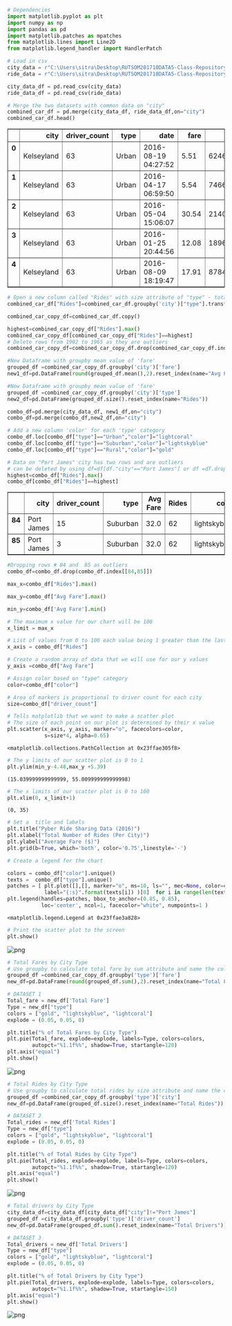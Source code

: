 

```python
# Dependencies
import matplotlib.pyplot as plt
import numpy as np
import pandas as pd
import matplotlib.patches as mpatches
from matplotlib.lines import Line2D
from matplotlib.legend_handler import HandlerPatch
```


```python
# Load in csv
city_data = r"C:\Users\sitra\Desktop\RUTSOM201710DATA5-Class-Repository-DATA\HW5\Pyber\raw_data/city_data.csv"
ride_data = r"C:\Users\sitra\Desktop\RUTSOM201710DATA5-Class-Repository-DATA\HW5\Pyber\raw_data/ride_data.csv"

city_data_df = pd.read_csv(city_data)
ride_data_df = pd.read_csv(ride_data)

```


```python
# Merge the two datasets with common data on "city"
combined_car_df = pd.merge(city_data_df, ride_data_df,on="city")
combined_car_df.head()
```




<div>
<style>
    .dataframe thead tr:only-child th {
        text-align: right;
    }

    .dataframe thead th {
        text-align: left;
    }

    .dataframe tbody tr th {
        vertical-align: top;
    }
</style>
<table border="1" class="dataframe">
  <thead>
    <tr style="text-align: right;">
      <th></th>
      <th>city</th>
      <th>driver_count</th>
      <th>type</th>
      <th>date</th>
      <th>fare</th>
      <th>ride_id</th>
    </tr>
  </thead>
  <tbody>
    <tr>
      <th>0</th>
      <td>Kelseyland</td>
      <td>63</td>
      <td>Urban</td>
      <td>2016-08-19 04:27:52</td>
      <td>5.51</td>
      <td>6246006544795</td>
    </tr>
    <tr>
      <th>1</th>
      <td>Kelseyland</td>
      <td>63</td>
      <td>Urban</td>
      <td>2016-04-17 06:59:50</td>
      <td>5.54</td>
      <td>7466473222333</td>
    </tr>
    <tr>
      <th>2</th>
      <td>Kelseyland</td>
      <td>63</td>
      <td>Urban</td>
      <td>2016-05-04 15:06:07</td>
      <td>30.54</td>
      <td>2140501382736</td>
    </tr>
    <tr>
      <th>3</th>
      <td>Kelseyland</td>
      <td>63</td>
      <td>Urban</td>
      <td>2016-01-25 20:44:56</td>
      <td>12.08</td>
      <td>1896987891309</td>
    </tr>
    <tr>
      <th>4</th>
      <td>Kelseyland</td>
      <td>63</td>
      <td>Urban</td>
      <td>2016-08-09 18:19:47</td>
      <td>17.91</td>
      <td>8784212854829</td>
    </tr>
  </tbody>
</table>
</div>




```python
# Open a new column called "Rides" with size attribute of "type" - total rides per city
combined_car_df["Rides"]=combined_car_df.groupby('city')["type"].transform("size")

```


```python
combined_car_copy_df=combined_car_df.copy()

highest=combined_car_copy_df["Rides"].max()
combined_car_copy_df[combined_car_copy_df["Rides"]==highest]
# Delete rows from 1902 to 1965 as they are outliers
combined_car_copy_df=combined_car_copy_df.drop(combined_car_copy_df.index[[1902,1965]])
```


```python
#New Dataframe with groupby mean value of 'fare'
grouped_df =combined_car_copy_df.groupby('city')['fare']
new1_df=pd.DataFrame(round(grouped_df.mean(),2).reset_index(name="Avg Fare"))

```


```python
#New Dataframe with groupby mean value of 'fare'
grouped_df =combined_car_copy_df.groupby('city')['type']
new2_df=pd.DataFrame(grouped_df.size().reset_index(name="Rides"))

```


```python
combo_df=pd.merge(city_data_df, new1_df,on="city")
combo_df=pd.merge(combo_df,new2_df,on="city")

```


```python
# Add a new column 'color' for each 'type' category 
combo_df.loc[combo_df["type"]=="Urban","color"]="lightcoral"
combo_df.loc[combo_df["type"]=="Suburban","color"]="lightskyblue"
combo_df.loc[combo_df["type"]=="Rural","color"]="gold"

```


```python
# Data on "Port James" city has two rows and are outliers
# can be deleted by using df=df[df."city"=="Port James"] or df =df.drop(df.index[[84,85]])
highest=combo_df["Rides"].max()
combo_df[combo_df["Rides"]==highest]
```




<div>
<style>
    .dataframe thead tr:only-child th {
        text-align: right;
    }

    .dataframe thead th {
        text-align: left;
    }

    .dataframe tbody tr th {
        vertical-align: top;
    }
</style>
<table border="1" class="dataframe">
  <thead>
    <tr style="text-align: right;">
      <th></th>
      <th>city</th>
      <th>driver_count</th>
      <th>type</th>
      <th>Avg Fare</th>
      <th>Rides</th>
      <th>color</th>
    </tr>
  </thead>
  <tbody>
    <tr>
      <th>84</th>
      <td>Port James</td>
      <td>15</td>
      <td>Suburban</td>
      <td>32.0</td>
      <td>62</td>
      <td>lightskyblue</td>
    </tr>
    <tr>
      <th>85</th>
      <td>Port James</td>
      <td>3</td>
      <td>Suburban</td>
      <td>32.0</td>
      <td>62</td>
      <td>lightskyblue</td>
    </tr>
  </tbody>
</table>
</div>




```python
#Dropping rows # 84 and  85 as outliers
combo_df=combo_df.drop(combo_df.index[[84,85]])
```


```python
max_x=combo_df["Rides"].max()
```


```python
max_y=combo_df["Avg Fare"].max()
```


```python
min_y=combo_df['Avg Fare'].min()
```


```python
# The maximum x value for our chart will be 100
x_limit = max_x

# List of values from 0 to 100 each value being 1 greater than the last
x_axis = combo_df["Rides"]

# Create a random array of data that we will use for our y values
y_axis =combo_df["Avg Fare"] 

# Assign color based on "type" category
color=combo_df["color"]

# Area of markers is proportional to driver count for each city
size=combo_df["driver_count"]


```


```python
# Tells matplotlib that we want to make a scatter plot
# The size of each point on our plot is determined by their x value
plt.scatter(x_axis, y_axis, marker="o", facecolors=color, 
            s=size*4, alpha=0.65)
```




    <matplotlib.collections.PathCollection at 0x23ffae305f8>




```python
# The y limits of our scatter plot is 0 to 1
plt.ylim(min_y-4.48,max_y +5.39)
```




    (15.039999999999999, 55.009999999999998)




```python
# The x limits of our scatter plot is 0 to 100
plt.xlim(0, x_limit+1)
```




    (0, 35)




```python
# Set a  title and labels
plt.title("Pyber Ride Sharing Data (2016)")
plt.xlabel("Total Number of Rides (Per City)")
plt.ylabel("Average Fare ($)")
plt.grid(b=True, which='both', color='0.75',linestyle='-')
```


```python
# Create a legend for the chart

colors = combo_df["color"].unique()  
texts =  combo_df["type"].unique()    
patches = [ plt.plot([],[], marker="o", ms=10, ls="", mec=None, color=colors[i], 
            label="{:s}".format(texts[i]) )[0]  for i in range(len(texts)) ]
plt.legend(handles=patches, bbox_to_anchor=(0.85, 0.85), 
           loc='center', ncol=1, facecolor="white", numpoints=1 )


```




    <matplotlib.legend.Legend at 0x23ffae3a828>




```python
# Print the scatter plot to the screen
plt.show()
```


![png](output_20_0.png)



```python
# Total Fares by City Type
# Use groupby to calculate total fare by sum attribute and name the column as 'Total Fare'
grouped_df =combined_car_copy_df.groupby('type')['fare']
new_df=pd.DataFrame(round(grouped_df.sum(),2).reset_index(name="Total Fare"))

```


```python
# DATASET 1
Total_fare = new_df['Total Fare']
Type = new_df["type"]
colors = ["gold", "lightskyblue", "lightcoral"]
explode = (0.05, 0.05, 0)
```


```python
plt.title("% of Total Fares by City Type")
plt.pie(Total_fare, explode=explode, labels=Type, colors=colors,
        autopct="%1.1f%%", shadow=True, startangle=120)
plt.axis("equal")
plt.show()
```


![png](output_23_0.png)



```python
# Total Rides by City Type
# Use groupby to calculate total rides by size attribute and name the column as 'Total Rides'
grouped_df =combined_car_copy_df.groupby('type')['city']
new_df=pd.DataFrame(grouped_df.size().reset_index(name="Total Rides"))

```


```python
# DATASET 2
Total_rides = new_df['Total Rides']
Type = new_df["type"]
colors = ["gold", "lightskyblue", "lightcoral"]
explode = (0.05, 0.05, 0)
```


```python
plt.title("% of Total Rides by City Type")
plt.pie(Total_rides, explode=explode, labels=Type, colors=colors,
        autopct="%1.1f%%", shadow=True, startangle=120)
plt.axis("equal")
plt.show()
```


![png](output_26_0.png)



```python
# Total drivers by City Type
city_data_df=city_data_df[city_data_df["city"]!="Port James"]
grouped_df =city_data_df.groupby('type')['driver_count']
new_df=pd.DataFrame(grouped_df.sum().reset_index(name="Total Drivers"))

```


```python
# DATASET 3
Total_drivers = new_df['Total Drivers']
Type = new_df["type"]
colors = ["gold", "lightskyblue", "lightcoral"]
explode = (0.05, 0.05, 0)
```


```python
plt.title("% of Total Drivers by City Type")
plt.pie(Total_drivers, explode=explode, labels=Type, colors=colors,
        autopct="%1.1f%%", shadow=True, startangle=150)
plt.axis("equal")
plt.show()
```


![png](output_29_0.png)

